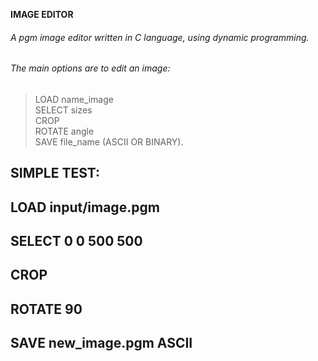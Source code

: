 
**IMAGE EDITOR**<br />
######  A pgm image editor written in C language, using dynamic programming.

###### The main options are to edit an image:
 > LOAD name_image<br />
 > SELECT sizes<br />
 > CROP<br />
 > ROTATE angle<br />
 > SAVE file_name (ASCII OR BINARY).<br />

## SIMPLE TEST:<br />
## LOAD input/image.pgm<br />
## SELECT 0 0 500 500<br />
## CROP<br />
## ROTATE 90<br />
## SAVE new_image.pgm ASCII<br />
